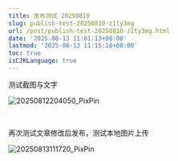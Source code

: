 ```yaml
---
title: 发布测试 20250810
slug: publish-test-20250810-z1ty3mg
url: /post/publish-test-20250810-z1ty3mg.html
date: '2025-08-13 11:01:13+08:00'
lastmod: '2025-08-13 11:15:18+08:00'
toc: true
isCJKLanguage: true
---
```






测试截图与文字 

![20250812204050_PixPin](https://cdn.jsdelivr.net/gh/tabortao/imagebed/2025/20250812204436189.webp)

‍

再次测试文章修改后发布，测试本地图片上传

![20250813111720_PixPin](/images/20250813111720_PixPin-20250813111722-ae3rgbw.jpg)
